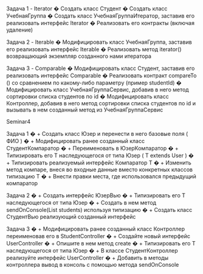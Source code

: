 Задача 1 - Iterator
    � Создать класс Студент
    � Создать класс УчебнаяГруппа
    � Создать класс УчебнаяГруппаИтератор, заставив его реализовать
    интерфейс Iterator
    � Реализовать его контракты (включая удаление)


Задача 2 - Iterable
    � Модифицировать класс УчебнаяГруппа, заставив его реализовать
    интерфейс Iterable
    � Реализовать метод iterator() возвращающий экземпляр созданного нами
    итератора


Задача 3 - Comparable
    � Модифицировать класс Студент, заставив его реализовать интерфейс
    Comparable
    � Реализовать контракт compareTo () со сравнением по какому-либо
    параметру (пример studentId)
    � Модифицировать класс УчебнаяГруппаСервис, добавив в него метод
    сортировки списка студентов по id
    � Модифицировать класс Контроллер, добавив в него метод сортировки
    списка студентов по id и вызывать в нем созданный метод из
    УчебнаяГруппаСервис


Seminar4


Задача 1
    �  + Создать класс Юзер и перенести в него базовые поля ( ФИО )
    �  + Модифицировать ранее созданный класс СтудентКомпаратор
    �  + Переименовать в ЮзерКомпаратор
    �  + Типизировать его T наследующегося от типа Юзер ( T extends User )
    �  + Типизировать реализуемый интерфейс Компаратор T
    �  + Изменить метод компаре, внеся во входные данные вместо конкретных
    классов типизацию T
    �  + Внести правки места, где использовался предыдущий компаратор


Задача 2
    �  + Создать интерфейс ЮзерВью
    �  + Типизировать его T наследующегося от типа Юзер
    �  + Создать в нем метод sendOnConsole(List<Student> students) используя
    типизацию
    �  + Создать класс СтудентВью реализующий созданный интерфейс


Задача 3
    �  + Модифицировать ранее созданный класс Контроллер переименовав его в
    StudentController
    �  + Создайте новый интерфейс UserController
    �  + Опишите в нем метод create
    �  + Типизировать его T наследующегося от типа Юзер
    �  + В классе СтудентКонтроллер реализуйте интерфейс UserController
    �  + Добавить в методы контроллера вывод в консоль с помощью метода
    sendOnConsole


 